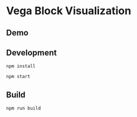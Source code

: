 # Vega Block Visualization

## Demo

## Development

```
npm install

npm start
```

## Build

```
npm run build
```
